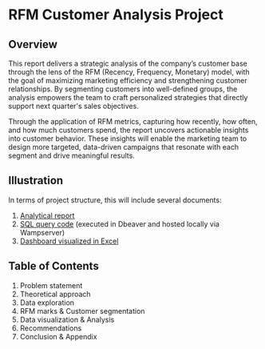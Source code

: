 # RFM Customer Analysis Project

## Overview
This report delivers a strategic analysis of the company’s customer base through the lens of the RFM (Recency, Frequency, Monetary) model, with the goal of maximizing marketing efficiency and strengthening customer relationships. By segmenting customers into well-defined groups, the analysis empowers the team to craft personalized strategies that directly support next quarter's sales objectives.

Through the application of RFM metrics, capturing how recently, how often, and how much customers spend, the report uncovers actionable insights into customer behavior. These insights will enable the marketing team to design more targeted, data-driven campaigns that resonate with each segment and drive meaningful results.

## Illustration
In terms of project structure, this will include several documents:
1. [Analytical report](https://github.com/haileyla/Customer360_Marketing-Sales-Project/blob/main/Customer360%20report.pdf)
2. [SQL query code](https://github.com/haileyla/Customer360_Marketing-Sales-Project/blob/main/Customer360.sql) (executed in Dbeaver and hosted locally via Wampserver)
3. [Dashboard visualized in Excel](https://github.com/haileyla/Customer360_Marketing-Sales-Project/blob/main/Visualization%20dashboard.xlsx)

## Table of Contents
1. Problem statement
2. Theoretical approach
3. Data exploration
4. RFM marks & Customer segmentation
5. Data visualization & Analysis
6. Recommendations
7. Conclusion & Appendix
